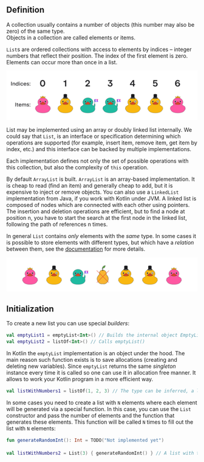 ## Definition

A collection usually contains a number of objects 
(this number may also be zero) of the same type.  
Objects in a collection are called elements or items.  

`List`s are ordered collections with access to 
elements by indices – integer numbers that reflect their position. 
The index of the first element is zero.
Elements can occur more than once in a list.

![List definition](../../utils/src/main/resources/images/duck/shop/theory/list_definition.png)

<div class="hint" title="Different List implementations">

  List may be implemented using an array or doubly linked list internally. 
  We could say that `List`, is an interface or specification determining which operations are supported 
  (for example, insert item, remove item, get item by index, etc.)
  and this interface can be backed by multiple implementations.

  Each implementation defines not only the set of possible operations with this collection, 
  but also the complexity of `this` operation. 

  By default `ArrayList` is built. `ArrayList` is an array-based implementation. 
  It is cheap to read (find an item) and generally cheap to add, but it is expensive to inject or remove objects.
  You can also use a `LinkedList` implementation from Java, if you work with Kotlin under JVM.
  A linked list is composed of nodes which are connected with each other using pointers.
  The insertion and deletion operations are efficient, but to find a node at position n, 
  you have to start the search at the first node in the linked list, following the path 
  of references n times.
</div>

In general `List` contains _only_ elements with the _same_ type. 
In some cases it is possible to store elements with different types, 
but which have a _relation_ between them, see the [documentation](https://kotlinlang.org/docs/generics.html) for more details.

![Incorrect type in a list](../../utils/src/main/resources/images/duck/shop/theory/list_incorrect_type.png)

## Initialization

To create a new list you can use special _builders_:

```kotlin
val emptyList1 = emptyList<Int>() // Builds the internal object EmptyList
val emptyList2 = listOf<Int>() // Calls emptyList()
```

<div class="hint" title="What is the difference between emptyList and a regular one?">

In Kotlin the `emptyList` implementation is an object under the hood.
The main reason such function exists is to save allocations (creating and deleting new variables).
Since `emptyList` returns the same _singleton_ instance every time it is called so one can 
use it in allocation free manner. It allows to work your Kotlin program in a more efficient way.
</div>

```kotlin
val listWithNumbers1 = listOf(1, 2, 3) // The type can be inferred, a list with elements 1, 2, 3 will be created
```

In some cases you need to create a list with `N` elements 
where each element will be generated via a special function. 
In this case, you can use the `List` constructor and pass the number of elements and 
the function that generates these elements. This function will be called `N` times to fill out the list with `N` elements:

```kotlin
fun generateRandomInt(): Int = TODO("Not implemented yet")

val listWithNumbers2 = List(3) { generateRandomInt() } // A list with three random integer numbers will be created
```
